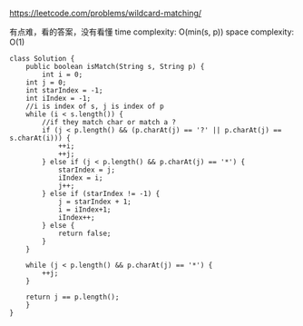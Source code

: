 https://leetcode.com/problems/wildcard-matching/


有点难，看的答案，没有看懂
time complexity: O(min(s, p))
space complexity: O(1)
```
class Solution {
    public boolean isMatch(String s, String p) {
        int i = 0;
	int j = 0;
	int starIndex = -1;
	int iIndex = -1;
    //i is index of s, j is index of p
	while (i < s.length()) {
        //if they match char or match a ?
		if (j < p.length() && (p.charAt(j) == '?' || p.charAt(j) == s.charAt(i))) {
			++i;
			++j;
		} else if (j < p.length() && p.charAt(j) == '*') {
			starIndex = j;		
			iIndex = i;
			j++;
		} else if (starIndex != -1) {
			j = starIndex + 1;
			i = iIndex+1;
			iIndex++;
		} else {
			return false;
		}
	}
 
	while (j < p.length() && p.charAt(j) == '*') {
		++j;
	}
 
	return j == p.length();
    }
}
```